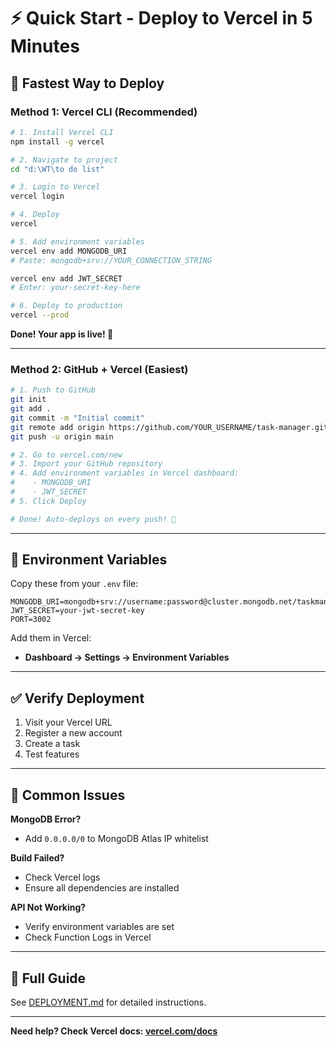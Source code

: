 # ⚡ Quick Start - Deploy to Vercel in 5 Minutes

## 🚀 Fastest Way to Deploy

### Method 1: Vercel CLI (Recommended)

```bash
# 1. Install Vercel CLI
npm install -g vercel

# 2. Navigate to project
cd "d:\WT\to do list"

# 3. Login to Vercel
vercel login

# 4. Deploy
vercel

# 5. Add environment variables
vercel env add MONGODB_URI
# Paste: mongodb+srv://YOUR_CONNECTION_STRING

vercel env add JWT_SECRET
# Enter: your-secret-key-here

# 6. Deploy to production
vercel --prod
```

**Done! Your app is live! 🎉**

---

### Method 2: GitHub + Vercel (Easiest)

```bash
# 1. Push to GitHub
git init
git add .
git commit -m "Initial commit"
git remote add origin https://github.com/YOUR_USERNAME/task-manager.git
git push -u origin main

# 2. Go to vercel.com/new
# 3. Import your GitHub repository
# 4. Add environment variables in Vercel dashboard:
#    - MONGODB_URI
#    - JWT_SECRET
# 5. Click Deploy

# Done! Auto-deploys on every push! 🎉
```

---

## 🔑 Environment Variables

Copy these from your `.env` file:

```env
MONGODB_URI=mongodb+srv://username:password@cluster.mongodb.net/taskmanager
JWT_SECRET=your-jwt-secret-key
PORT=3002
```

Add them in Vercel:
- **Dashboard → Settings → Environment Variables**

---

## ✅ Verify Deployment

1. Visit your Vercel URL
2. Register a new account
3. Create a task
4. Test features

---

## 🐛 Common Issues

**MongoDB Error?**
- Add `0.0.0.0/0` to MongoDB Atlas IP whitelist

**Build Failed?**
- Check Vercel logs
- Ensure all dependencies are installed

**API Not Working?**
- Verify environment variables are set
- Check Function Logs in Vercel

---

## 📖 Full Guide

See [DEPLOYMENT.md](./DEPLOYMENT.md) for detailed instructions.

---

**Need help? Check Vercel docs: [vercel.com/docs](https://vercel.com/docs)**
